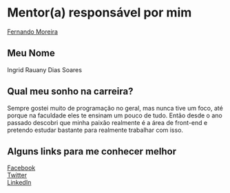 # Mentor(a) responsável por mim

[Fernando Moreira](/profiles/mentors/profiles/fernando_moreira.md)

## Meu Nome

Ingrid Rauany Dias Soares

## Qual meu sonho na carreira?

Sempre gostei muito de programação no geral, mas nunca tive um foco, até porque na faculdade eles te ensinam um pouco de tudo. Então desde o ano passado descobri que minha paixão realmente é a área de front-end e pretendo estudar bastante para realmente trabalhar com isso.

## Alguns links para me conhecer melhor

[Facebook](https://www.facebook.com/ingrid.rauany)<br/>
[Twitter](https://twitter.com/ingridrauany)<br/>
[LinkedIn](https://br.linkedin.com/in/ingridrauany)
